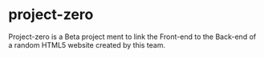 project-zero
============

Project-zero is a Beta project ment to link the Front-end to the Back-end of a random HTML5 website created by this team.
